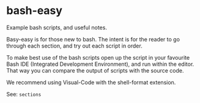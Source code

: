 # bash-easy

Example bash scripts, and useful notes.

Basy-easy is for those new to bash.
The intent is for the reader to go through each section,
and try out each script in order.

To make best use of the bash scripts open up the script in your favourite Bash
IDE (Integrated Development Environment), and run within the editor. That way
you can compare the output of scripts with the source code.

We recommend using Visual-Code with the shell-format extension.

See: `sections`
